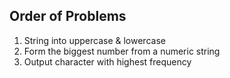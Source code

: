 ## Order of Problems

1. String into uppercase & lowercase
2. Form the biggest number from a numeric string
3. Output character with highest frequency
